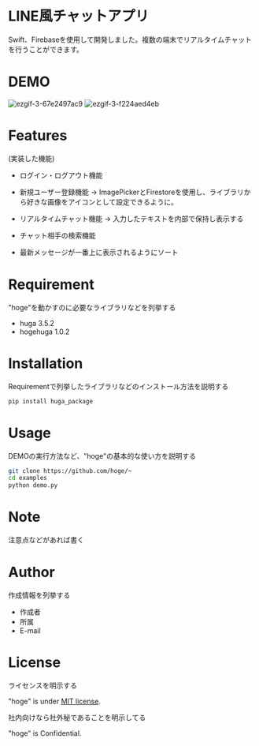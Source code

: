 # LINE風チャットアプリ
 
Swift、Firebaseを使用して開発しました。複数の端末でリアルタイムチャットを行うことができます。
 
# DEMO
 
![ezgif-3-67e2497ac9](https://user-images.githubusercontent.com/74311952/205261531-71bd23bf-3416-4b49-8422-47697804343a.gif)
![ezgif-3-f224aed4eb](https://user-images.githubusercontent.com/74311952/205264388-538b5502-400a-4082-b31d-d6960480da47.gif)

 
# Features
(実装した機能)
* ログイン・ログアウト機能

* 新規ユーザー登録機能 -> ImagePickerとFirestoreを使用し、ライブラリから好きな画像をアイコンとして設定できるように。

* リアルタイムチャット機能 -> 入力したテキストを内部で保持し表示する

* チャット相手の検索機能

* 最新メッセージが一番上に表示されるようにソート
 
# Requirement
 
"hoge"を動かすのに必要なライブラリなどを列挙する
 
* huga 3.5.2
* hogehuga 1.0.2
 
# Installation
 
Requirementで列挙したライブラリなどのインストール方法を説明する
 
```bash
pip install huga_package
```
 
# Usage
 
DEMOの実行方法など、"hoge"の基本的な使い方を説明する
 
```bash
git clone https://github.com/hoge/~
cd examples
python demo.py
```
 
# Note
 
注意点などがあれば書く
 
# Author
 
作成情報を列挙する
 
* 作成者
* 所属
* E-mail
 
# License
ライセンスを明示する
 
"hoge" is under [MIT license](https://en.wikipedia.org/wiki/MIT_License).
 
社内向けなら社外秘であることを明示してる
 
"hoge" is Confidential.
